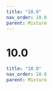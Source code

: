 ```yaml
---
title: "10.0"
nav_order: 10.0
parent: Mixture
---
```


# 10.0

```yaml
title: "10.0"
nav_order: 10.0
parent: Mixture
```
